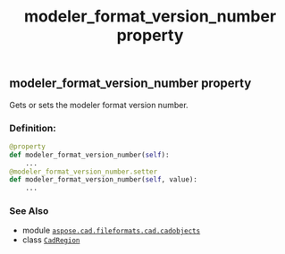 ﻿---
title: modeler_format_version_number property
second_title: Aspose.CAD for Python via .NET API References
description: 
type: docs
weight: 340
url: /python-net/aspose.cad.fileformats.cad.cadobjects/cadregion/modeler_format_version_number/
is_root: false
---

## modeler_format_version_number property


Gets or sets the modeler format version number.
### Definition:
```python
@property
def modeler_format_version_number(self):
    ...
@modeler_format_version_number.setter
def modeler_format_version_number(self, value):
    ...
```

### See Also
* module [`aspose.cad.fileformats.cad.cadobjects`](../../)
* class [`CadRegion`](/cad/python-net/aspose.cad.fileformats.cad.cadobjects/cadregion)
